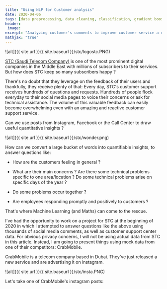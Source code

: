 ```yaml
---
title: "Using NLP for Customer analysis"
date: 2020-04-06
tags: [data preprocessing, data cleaning, classification, gradient boosting, random forest, kaggle]
header:
 image: 
excerpt: "Analyzing customer's comments to improve customer service a mobile company"
mathjax: "true"
---
```



![alt]({{ site.url }}{{ site.baseurl }}/stc/logostc.PNG)

[STC (Saudi Telecom Company)](https://en.wikipedia.org/wiki/Saudi_Telecom_Company) is one of the  most prominent digital companies in the Middle East with millions of subscribers to their services. 
But how does STC keep so many subscribers happy ? 

There's no doubt that they leverage on the feedback of their users and thankfully, they receive plenty of that: Every day, STC's customer support receives hundreds of questions and requests. Hundreds of people flock everyday to their social media pages to voice their concerns or ask for technical assistance. The volume of this valuable feedback can easily become overwhelming even with an amazing and reactive customer support service.

Can we use posts from Instagram, Facebook or the Call Center to draw useful quantitative insights ? 

![alt]({{ site.url }}{{ site.baseurl }}/stc/wonder.png)


How can we convert a large bucket of words into quantifiable insights, to answer questions like:

* How are the customers feeling in general ?

* What are their main concerns ? Are there some technical problems specific to one area/location ?  Do some technical problems arise on specific days of the year ?

* Do some problems occur together ?

* Are employees responding promptly and positively to customers ?


That's where Machine Learning (and Maths) can come to the rescue. 

I've had the opportunity to work on a project for STC at the beginning of 2020 in which I attempted to answer questions like the above using thousands of social media comments, as well as customer support center data. 
For obvious privacy concerns, I will not be using actual data from STC in this article. Instead, I am going to present things using mock data from one of their competitors: CrabMobile.

CrabMobile is a telecom company based in Dubai. They've just released a new service and are advertising it on instagram. 

![alt]({{ site.url }}{{ site.baseurl }}/stc/insta.PNG)

Let's take one of CrabMobile's instagram posts: 
 
```python
 

```


 